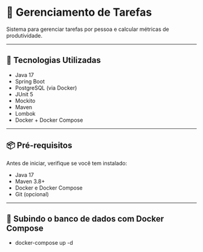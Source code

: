 # 🧠 Gerenciamento de Tarefas

Sistema para gerenciar tarefas por pessoa e calcular métricas de produtividade.

---

## 🚀 Tecnologias Utilizadas

- Java 17  
- Spring Boot  
- PostgreSQL (via Docker)  
- JUnit 5  
- Mockito  
- Maven  
- Lombok  
- Docker + Docker Compose  

---

## 📦 Pré-requisitos

Antes de iniciar, verifique se você tem instalado:

- Java 17  
- Maven 3.8+  
- Docker e Docker Compose  
- Git (opcional)  

---
## 🐳 Subindo o banco de dados com Docker Compose
 - docker-compose up -d

```bash
